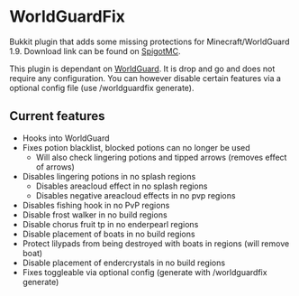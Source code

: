 # WorldGuardFix
Bukkit plugin that adds some missing protections for Minecraft/WorldGuard 1.9.
Download link can be found on [SpigotMC](https://www.spigotmc.org/resources/worldguard-fix.22712/).

This plugin is dependant on [WorldGuard](https://github.com/sk89q/WorldGuard).
It is drop and go and does not require any configuration.
You can however disable certain features via a optional config file (use /worldguardfix generate).

## Current features

- Hooks into WorldGuard
- Fixes potion blacklist, blocked potions can no longer be used
  - Will also check lingering potions and tipped arrows (removes effect of arrows)
- Disables lingering potions in no splash regions
  - Disables areacloud effect in no splash regions
  - Disables negative areacloud effects in no pvp regions
- Disables fishing hook in no PvP regions
- Disable frost walker in no build regions
- Disable chorus fruit tp in no enderpearl regions
- Disable placement of boats in no build regions
- Protect lilypads from being destroyed with boats in regions (will remove boat)
- Disable placement of endercrystals in no build regions
- Fixes toggleable via optional config (generate with /worldguardfix generate)